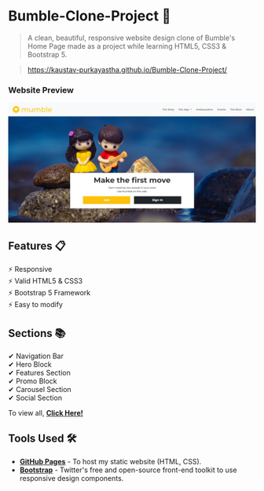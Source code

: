 # Bumble-Clone-Project 💛

> A clean, beautiful, responsive website design clone of Bumble's Home Page made as a project while learning HTML5, CSS3 & Bootstrap 5.

> https://kaustav-purkayastha.github.io/Bumble-Clone-Project/

### Website Preview

<p align="center">
    <kbd>
        <a href="https://kaustav-purkayastha.github.io/Bumble-Clone-Project/" target="_blank"><img src="images/Website Preview.jpg">
        </a>
    </kbd>
</p>

## Features 📋

⚡ Responsive\
⚡ Valid HTML5 & CSS3\
⚡ Bootstrap 5 Framework\
⚡ Easy to modify

## Sections 📚

✔ Navigation Bar\
✔ Hero Block\
✔ Features Section\
✔ Promo Block\
✔ Carousel Section\
✔ Social Section

To view all, **[Click Here!](https://kaustav-purkayastha.github.io/Bumble-Clone-Project/)**

## Tools Used 🛠️

* [<b>GitHub Pages</b>](https://pages.github.com/) - To host my static website (HTML, CSS).
* [<b>Bootstrap</b>](https://getbootstrap.com/) - Twitter's free and open-source front-end toolkit to use responsive design components.
